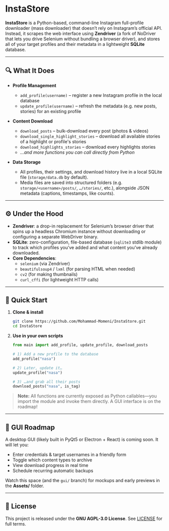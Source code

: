 # InstaStore

**InstaStore** is a Python-based, command-line Instagram full-profile downloader (mass downloader) that doesn’t rely on Instagram’s official API. Instead, it scrapes the web interface using **Zendriver** (a fork of NoDriver that lets you drive Selenium without bundling a browser driver), and stores all of your target profiles and their metadata in a lightweight **SQLite** database.

---

## 🔍 What It Does

- **Profile Management**  
  - `add_profile(username)` – register a new Instagram profile in the local database  
  - `update_profile(username)` – refresh the metadata (e.g. new posts, stories) for an existing profile  

- **Content Download**  
  - `download_posts` – bulk-download every post (photos & videos)  
  - `download_single_highlight_stories` – download all available stories of a highlight or profile's stories  
  - `download_highlights_stories` – download every highlights stories  
  - _…and more functions you can call directly from Python_  

- **Data Storage**  
  - All profiles, their settings, and download history live in a local SQLite file (`storage/data.db` by default).  
  - Media files are saved into structured folders (e.g. `storage/<username>/posts/`, `…/stories/`, etc.), alongside JSON metadata (captions, timestamps, like counts).

---

## ⚙️ Under the Hood

- **Zendriver**: a drop-in replacement for Selenium’s browser driver that spins up a headless Chromium instance without downloading or configuring a separate WebDriver binary.  
- **SQLite**: zero-configuration, file-based database (`sqlite3` stdlib module) to track which profiles you’ve added and what content you’ve already downloaded.  
- **Core Dependencies**:  
  - `selenium` (via Zendriver)  
  - `beautifulsoup4` / `lxml` (for parsing HTML when needed)  
  - `cv2` (for making thumbnails)  
  - `curl_cffi` (for lightweight HTTP calls)  

---

## 🚀 Quick Start

1. **Clone & install**  
   ```bash
   git clone https://github.com/Mohammad-Momeni/InstaStore.git
   cd InstaStore
   ```

2. **Use in your own scripts**  
   ```python
   from main import add_profile, update_profile, download_posts

   # 1) Add a new profile to the database
   add_profile("nasa")

   # 2) Later, update it…
   update_profile("nasa")

   # 3) …and grab all their posts
   download_posts("nasa", is_tag)
   ```

> **Note:** All functions are currently exposed as Python callables—you import the module and invoke them directly. A GUI interface is on the roadmap!

---

## 🎨 GUI Roadmap

A desktop GUI (likely built in PyQt5 or Electron + React) is coming soon. It will let you:

- Enter credentials & target usernames in a friendly form  
- Toggle which content types to archive  
- View download progress in real time  
- Schedule recurring automatic backups  

Watch this space (and the `gui/` branch) for mockups and early previews in the **Assets/** folder.

---

## 📄 License

This project is released under the **GNU AGPL-3.0 License**. See [LICENSE](LICENSE) for full terms.
